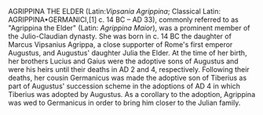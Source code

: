 AGRIPPINA THE ELDER (Latin:_Vipsania Agrippina_; Classical Latin: AGRIPPINA•GERMANICI,[1] c. 14 BC – AD 33), commonly referred to as "Agrippina the Elder" (Latin: _Agrippina Maior_), was a prominent member of the Julio-Claudian dynasty. She was born in c. 14 BC the daughter of Marcus Vipsanius Agrippa, a close supporter of Rome's first emperor Augustus, and Augustus' daughter Julia the Elder. At the time of her birth, her brothers Lucius and Gaius were the adoptive sons of Augustus and were his heirs until their deaths in AD 2 and 4, respectively. Following their deaths, her cousin Germanicus was made the adoptive son of Tiberius as part of Augustus' succession scheme in the adoptions of AD 4 in which Tiberius was adopted by Augustus. As a corollary to the adoption, Agrippina was wed to Germanicus in order to bring him closer to the Julian family.
